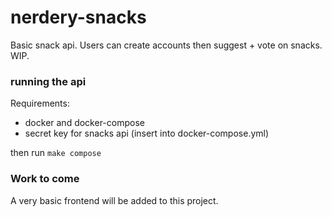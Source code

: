 # nerdery-snacks
Basic snack api. Users can create accounts then suggest + vote on snacks. WIP.

### running the api
Requirements:
  - docker and docker-compose
  - secret key for snacks api (insert into docker-compose.yml)

then run `make compose`


### Work to come
A very basic frontend will be added to this project.
